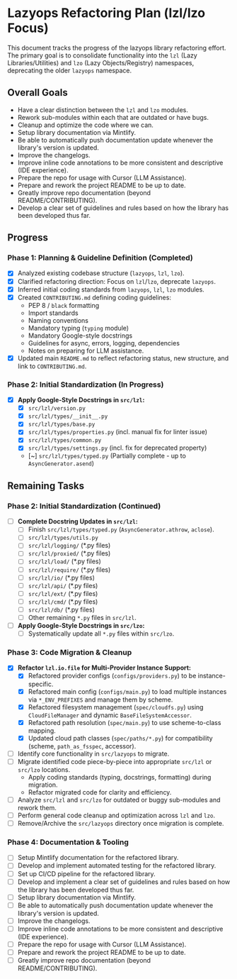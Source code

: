 # Lazyops Refactoring Plan (lzl/lzo Focus)

This document tracks the progress of the lazyops library refactoring effort.
The primary goal is to consolidate functionality into the `lzl` (Lazy Libraries/Utilities)
and `lzo` (Lazy Objects/Registry) namespaces, deprecating the older `lazyops` namespace.

## Overall Goals

- Have a clear distinction between the `lzl` and `lzo` modules.
- Rework sub-modules within each that are outdated or have bugs.
- Cleanup and optimize the code where we can.
- Setup library documentation via Mintlify.
- Be able to automatically push documentation update whenever the library\'s version is updated.
- Improve the changelogs.
- Improve inline code annotations to be more consistent and descriptive (IDE experience).
- Prepare the repo for usage with Cursor (LLM Assistance).
- Prepare and rework the project README to be up to date.
- Greatly improve repo documentation (beyond README/CONTRIBUTING).
- Develop a clear set of guidelines and rules based on how the library has been developed thus far.

## Progress

### Phase 1: Planning & Guideline Definition (Completed)

- [X] Analyzed existing codebase structure (`lazyops`, `lzl`, `lzo`).
- [X] Clarified refactoring direction: Focus on `lzl`/`lzo`, deprecate `lazyops`.
- [X] Inferred initial coding standards from `lazyops`, `lzl`, `lzo` modules.
- [X] Created `CONTRIBUTING.md` defining coding guidelines:
    - PEP 8 / `black` formatting
    - Import standards
    - Naming conventions
    - Mandatory typing (`typing` module)
    - Mandatory Google-style docstrings
    - Guidelines for async, errors, logging, dependencies
    - Notes on preparing for LLM assistance.
- [X] Updated main `README.md` to reflect refactoring status, new structure, and link to `CONTRIBUTING.md`.

### Phase 2: Initial Standardization (In Progress)

- [X] **Apply Google-Style Docstrings in `src/lzl`:**
    - [X] `src/lzl/version.py`
    - [X] `src/lzl/types/__init__.py`
    - [X] `src/lzl/types/base.py`
    - [X] `src/lzl/types/properties.py` (incl. manual fix for linter issue)
    - [X] `src/lzl/types/common.py`
    - [X] `src/lzl/types/settings.py` (incl. fix for deprecated property)
    - [~] `src/lzl/types/typed.py` (Partially complete - up to `AsyncGenerator.asend`)

## Remaining Tasks

### Phase 2: Initial Standardization (Continued)

- [ ] **Complete Docstring Updates in `src/lzl`:**
    - [ ] Finish `src/lzl/types/typed.py` (`AsyncGenerator.athrow`, `aclose`).
    - [ ] `src/lzl/types/utils.py`
    - [ ] `src/lzl/logging/` (\*.py files)
    - [ ] `src/lzl/proxied/` (\*.py files)
    - [ ] `src/lzl/load/` (\*.py files)
    - [ ] `src/lzl/require/` (\*.py files)
    - [ ] `src/lzl/io/` (\*.py files)
    - [ ] `src/lzl/api/` (\*.py files)
    - [ ] `src/lzl/ext/` (\*.py files)
    - [ ] `src/lzl/cmd/` (\*.py files)
    - [ ] `src/lzl/db/` (\*.py files)
    - [ ] Other remaining `*.py` files in `src/lzl`.
- [ ] **Apply Google-Style Docstrings in `src/lzo`:**
    - [ ] Systematically update all `*.py` files within `src/lzo`.

### Phase 3: Code Migration & Cleanup

- [X] **Refactor `lzl.io.file` for Multi-Provider Instance Support:**
    - [X] Refactored provider configs (`configs/providers.py`) to be instance-specific.
    - [X] Refactored main config (`configs/main.py`) to load multiple instances via `*_ENV_PREFIXES` and manage them by scheme.
    - [X] Refactored filesystem management (`spec/cloudfs.py`) using `CloudFileManager` and dynamic `BaseFileSystemAccessor`.
    - [X] Refactored path resolution (`spec/main.py`) to use scheme-to-class mapping.
    - [X] Updated cloud path classes (`spec/paths/*.py`) for compatibility (scheme, `path_as_fsspec`, accessor).
- [ ] Identify core functionality in `src/lazyops` to migrate.
- [ ] Migrate identified code piece-by-piece into appropriate `src/lzl` or `src/lzo` locations.
    - Apply coding standards (typing, docstrings, formatting) during migration.
    - Refactor migrated code for clarity and efficiency.
- [ ] Analyze `src/lzl` and `src/lzo` for outdated or buggy sub-modules and rework them.
- [ ] Perform general code cleanup and optimization across `lzl` and `lzo`.
- [ ] Remove/Archive the `src/lazyops` directory once migration is complete.

### Phase 4: Documentation & Tooling

- [ ] Setup Mintlify documentation for the refactored library.
- [ ] Develop and implement automated testing for the refactored library.
- [ ] Set up CI/CD pipeline for the refactored library.
- [ ] Develop and implement a clear set of guidelines and rules based on how the library has been developed thus far.
- [ ] Setup library documentation via Mintlify.
- [ ] Be able to automatically push documentation update whenever the library\'s version is updated.
- [ ] Improve the changelogs.
- [ ] Improve inline code annotations to be more consistent and descriptive (IDE experience).
- [ ] Prepare the repo for usage with Cursor (LLM Assistance).
- [ ] Prepare and rework the project README to be up to date.
- [ ] Greatly improve repo documentation (beyond README/CONTRIBUTING).